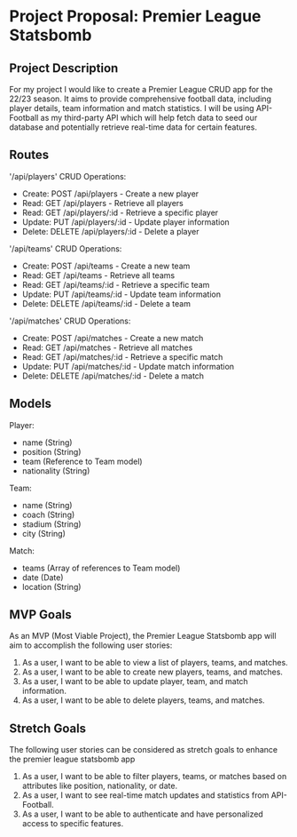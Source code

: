 # Project Proposal: Premier League Statsbomb
## Project Description
For my project I would like to create a Premier League CRUD app for the 22/23 season. It aims to 
provide comprehensive football data, including player details, team information and match statistics. I will be using API-Football as my third-party API which will help fetch data to seed our database and potentially retrieve real-time data for certain features.

## Routes
'/api/players'
CRUD Operations:
-  Create: POST /api/players - Create a new player
-  Read: GET /api/players - Retrieve all players
-  Read: GET /api/players/:id - Retrieve a specific player
-  Update: PUT /api/players/:id - Update player information
-  Delete: DELETE /api/players/:id - Delete a player

'/api/teams'
CRUD Operations:
-  Create: POST /api/teams - Create a new team
-  Read: GET /api/teams - Retrieve all teams
-  Read: GET /api/teams/:id - Retrieve a specific team
-  Update: PUT /api/teams/:id - Update team information
-  Delete: DELETE /api/teams/:id - Delete a team

'/api/matches'
CRUD Operations:
-  Create: POST /api/matches - Create a new match
-  Read: GET /api/matches - Retrieve all matches
-  Read: GET /api/matches/:id - Retrieve a specific match
-  Update: PUT /api/matches/:id - Update match information
-  Delete: DELETE /api/matches/:id - Delete a match

## Models
Player:
- name (String)
- position (String)
- team (Reference to Team model)
- nationality (String)

Team:
- name (String)
- coach (String)
- stadium (String)
- city (String)

Match:
- teams (Array of references to Team model)
- date (Date)
- location (String)

## MVP Goals
As an MVP (Most Viable Project), the Premier League Statsbomb app will aim to accomplish the following user stories:

1. As a user, I want to be able to view a list of players, teams, and matches.
2. As a user, I want to be able to create new players, teams, and matches.
3. As a user, I want to be able to update player, team, and match information.
4. As a user, I want to be able to delete players, teams, and matches.

## Stretch Goals
The following user stories can be considered as stretch goals to enhance the premier league statsbomb app

1. As a user, I want to be able to filter players, teams, or matches based on attributes like position, nationality, or date.
2. As a user, I want to see real-time match updates and statistics from API-Football.
3. As a user, I want to be able to authenticate and have personalized access to specific features.